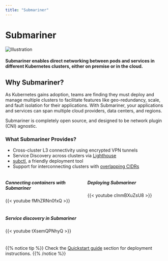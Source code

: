 ```yaml
---
title: "Submariner"
---
```


# Submariner

![Illustration](/images/frontpage-illustration-animated.svg)

#### Submariner enables direct networking between pods and services in different Kubernetes clusters, either on premise or in the cloud. 

## Why Submariner?

As Kubernetes gains adoption, teams are finding they must deploy and manage multiple clusters to facilitate features like geo-redundancy, scale, and fault isolation for their applications. With Submariner, your applications and services can span multiple cloud providers, data centers, and regions.

Submariner is completely open source, and designed to be network plugin (CNI) agnostic.

### What Submariner Provides?

* Cross-cluster L3 connectivity using encrypted VPN tunnels
* Service Discovery across clusters via [Lighthouse](./architecture/components/lighthouse/)
* [subctl](./deployment/), a friendly deployment tool 
* Support for interconnecting clusters with [overlapping CIDRs](./architecture/globalnet/)

<style>
.mygrid {  
    display: grid;
    grid-gap: 12px;  
    grid-template-columns: repeat(auto-fit, minmax(180px, 1fr));
    grid-template-rows: repeat(2, 100px);  
}

</style>

<div class="mygrid">  
  <div>
    <h5> Connecting containers with Submariner</h5>
    <div> {{< youtube fMhZRNn0fxQ >}}</div>
  </div>
  <div>
    <h5> Deploying Submariner
</h5>
    <div> {{< youtube cInmBXuZsU8 >}}</div>
  </div>
  <div>
    <h5> Service discovery in Submariner</h5>
    <div> {{< youtube tXsemQPNhyQ >}}</div>
  </div>
</div>


{{% notice tip %}}
Check the [Quickstart guide](./quickstart/) section for deployment instructions.
{{% /notice %}}
